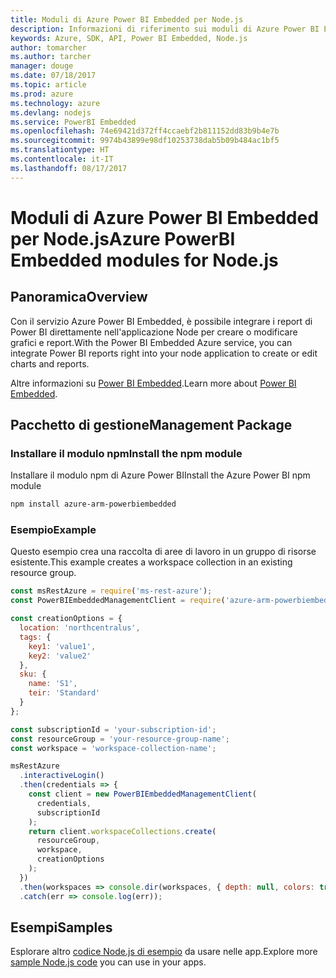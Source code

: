 ```yaml
---
title: Moduli di Azure Power BI Embedded per Node.js
description: Informazioni di riferimento sui moduli di Azure Power BI Embedded per Node.js
keywords: Azure, SDK, API, Power BI Embedded, Node.js
author: tomarcher
ms.author: tarcher
manager: douge
ms.date: 07/18/2017
ms.topic: article
ms.prod: azure
ms.technology: azure
ms.devlang: nodejs
ms.service: PowerBI Embedded
ms.openlocfilehash: 74e69421d372ff4ccaebf2b811152dd83b9b4e7b
ms.sourcegitcommit: 9974b43899e98df10253738dab5b09b484ac1bf5
ms.translationtype: HT
ms.contentlocale: it-IT
ms.lasthandoff: 08/17/2017
---
```

# <a name="azure-powerbi-embedded-modules-for-nodejs"></a><span data-ttu-id="cf440-104">Moduli di Azure Power BI Embedded per Node.js</span><span class="sxs-lookup"><span data-stu-id="cf440-104">Azure PowerBI Embedded modules for Node.js</span></span>

## <a name="overview"></a><span data-ttu-id="cf440-105">Panoramica</span><span class="sxs-lookup"><span data-stu-id="cf440-105">Overview</span></span>

<span data-ttu-id="cf440-106">Con il servizio Azure Power BI Embedded, è possibile integrare i report di Power BI direttamente nell'applicazione Node per creare o modificare grafici e report.</span><span class="sxs-lookup"><span data-stu-id="cf440-106">With the Power BI Embedded Azure service, you can integrate Power BI reports right into your node application to create or edit charts and reports.</span></span>

<span data-ttu-id="cf440-107">Altre informazioni su [Power BI Embedded](https://powerbi.microsoft.com/documentation/powerbi-developer-embedding/).</span><span class="sxs-lookup"><span data-stu-id="cf440-107">Learn more about [Power BI Embedded](https://powerbi.microsoft.com/documentation/powerbi-developer-embedding/).</span></span>

## <a name="management-package"></a><span data-ttu-id="cf440-108">Pacchetto di gestione</span><span class="sxs-lookup"><span data-stu-id="cf440-108">Management Package</span></span>

### <a name="install-the-npm-module"></a><span data-ttu-id="cf440-109">Installare il modulo npm</span><span class="sxs-lookup"><span data-stu-id="cf440-109">Install the npm module</span></span>

<span data-ttu-id="cf440-110">Installare il modulo npm di Azure Power BI</span><span class="sxs-lookup"><span data-stu-id="cf440-110">Install the Azure Power BI npm module</span></span>

```bash
npm install azure-arm-powerbiembedded
```

### <a name="example"></a><span data-ttu-id="cf440-111">Esempio</span><span class="sxs-lookup"><span data-stu-id="cf440-111">Example</span></span>

<span data-ttu-id="cf440-112">Questo esempio crea una raccolta di aree di lavoro in un gruppo di risorse esistente.</span><span class="sxs-lookup"><span data-stu-id="cf440-112">This example creates a workspace collection in an existing resource group.</span></span>

```javascript
const msRestAzure = require('ms-rest-azure');
const PowerBIEmbeddedManagementClient = require('azure-arm-powerbiembedded');

const creationOptions = {
  location: 'northcentralus',
  tags: {
    key1: 'value1',
    key2: 'value2'
  },
  sku: {
    name: 'S1',
    teir: 'Standard'
  }
};

const subscriptionId = 'your-subscription-id';
const resourceGroup = 'your-resource-group-name';
const workspace = 'workspace-collection-name';

msRestAzure
  .interactiveLogin()
  .then(credentials => {
    const client = new PowerBIEmbeddedManagementClient(
      credentials,
      subscriptionId
    );
    return client.workspaceCollections.create(
      resourceGroup,
      workspace,
      creationOptions
    );
  })
  .then(workspaces => console.dir(workspaces, { depth: null, colors: true }))
  .catch(err => console.log(err));
```

## <a name="samples"></a><span data-ttu-id="cf440-113">Esempi</span><span class="sxs-lookup"><span data-stu-id="cf440-113">Samples</span></span>

<span data-ttu-id="cf440-114">Esplorare altro [codice Node.js di esempio](https://azure.microsoft.com/resources/samples/?platform=nodejs) da usare nelle app.</span><span class="sxs-lookup"><span data-stu-id="cf440-114">Explore more [sample Node.js code](https://azure.microsoft.com/resources/samples/?platform=nodejs) you can use in your apps.</span></span>
